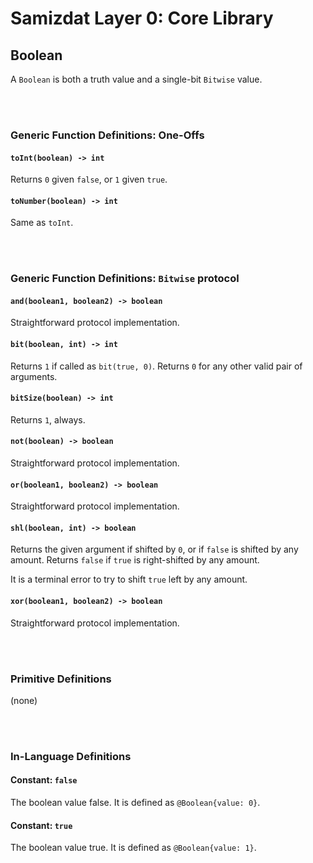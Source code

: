 Samizdat Layer 0: Core Library
==============================

Boolean
-------

A `Boolean` is both a truth value and a single-bit `Bitwise` value.

<br><br>
### Generic Function Definitions: One-Offs

#### `toInt(boolean) -> int`

Returns `0` given `false`, or `1` given `true`.

#### `toNumber(boolean) -> int`

Same as `toInt`.


<br><br>
### Generic Function Definitions: `Bitwise` protocol

#### `and(boolean1, boolean2) -> boolean`

Straightforward protocol implementation.

#### `bit(boolean, int) -> int`

Returns `1` if called as `bit(true, 0)`. Returns `0` for any other
valid pair of arguments.

#### `bitSize(boolean) -> int`

Returns `1`, always.

#### `not(boolean) -> boolean`

Straightforward protocol implementation.

#### `or(boolean1, boolean2) -> boolean`

Straightforward protocol implementation.

#### `shl(boolean, int) -> boolean`

Returns the given argument if shifted by `0`, or if `false` is shifted
by any amount. Returns `false` if `true` is right-shifted by any
amount.

It is a terminal error to try to shift `true` left by any amount.

#### `xor(boolean1, boolean2) -> boolean`

Straightforward protocol implementation.


<br><br>
### Primitive Definitions

(none)


<br><br>
### In-Language Definitions

#### Constant: `false`

The boolean value false. It is defined as `@Boolean{value: 0}`.

#### Constant: `true`

The boolean value true. It is defined as `@Boolean{value: 1}`.
